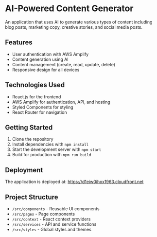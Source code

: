 # AI-Powered Content Generator

An application that uses AI to generate various types of content including blog posts, marketing copy, creative stories, and social media posts.

## Features

- User authentication with AWS Amplify
- Content generation using AI
- Content management (create, read, update, delete)
- Responsive design for all devices

## Technologies Used

- React.js for the frontend
- AWS Amplify for authentication, API, and hosting
- Styled Components for styling
- React Router for navigation

## Getting Started

1. Clone the repository
2. Install dependencies with `npm install`
3. Start the development server with `npm start`
4. Build for production with `npm run build`

## Deployment

The application is deployed at: https://d1eiw0ihox1963.cloudfront.net

## Project Structure

- `/src/components` - Reusable UI components
- `/src/pages` - Page components
- `/src/context` - React context providers
- `/src/services` - API and service functions
- `/src/styles` - Global styles and themes
